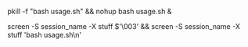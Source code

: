 pkill -f "bash usage.sh" && nohup bash usage.sh &

screen -S session_name -X stuff $'\003' && screen -S session_name -X stuff 'bash usage.sh\n'
